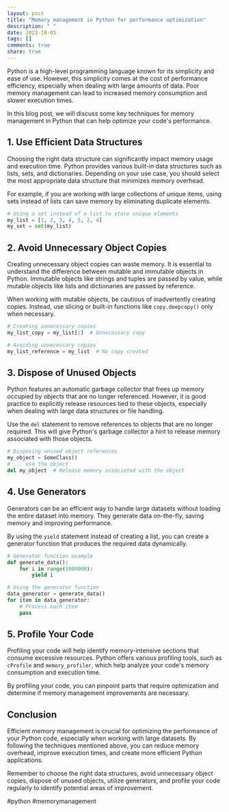 ```yaml
---
layout: post
title: "Memory management in Python for performance optimization"
description: " "
date: 2023-10-05
tags: []
comments: true
share: true
---
```


Python is a high-level programming language known for its simplicity and ease of use. However, this simplicity comes at the cost of performance efficiency, especially when dealing with large amounts of data. Poor memory management can lead to increased memory consumption and slower execution times.

In this blog post, we will discuss some key techniques for memory management in Python that can help optimize your code's performance.

## 1. Use Efficient Data Structures

Choosing the right data structure can significantly impact memory usage and execution time. Python provides various built-in data structures such as lists, sets, and dictionaries. Depending on your use case, you should select the most appropriate data structure that minimizes memory overhead.

For example, if you are working with large collections of unique items, using sets instead of lists can save memory by eliminating duplicate elements.

```python
# Using a set instead of a list to store unique elements
my_list = [1, 2, 3, 4, 5, 2, 4]
my_set = set(my_list)
```

## 2. Avoid Unnecessary Object Copies

Creating unnecessary object copies can waste memory. It is essential to understand the difference between mutable and immutable objects in Python. Immutable objects like strings and tuples are passed by value, while mutable objects like lists and dictionaries are passed by reference.

When working with mutable objects, be cautious of inadvertently creating copies. Instead, use slicing or built-in functions like `copy.deepcopy()` only when necessary.

```python
# Creating unnecessary copies
my_list_copy = my_list[:]  # Unnecessary copy

# Avoiding unnecessary copies
my_list_reference = my_list  # No copy created
```

## 3. Dispose of Unused Objects

Python features an automatic garbage collector that frees up memory occupied by objects that are no longer referenced. However, it is good practice to explicitly release resources tied to these objects, especially when dealing with large data structures or file handling.

Use the `del` statement to remove references to objects that are no longer required. This will give Python's garbage collector a hint to release memory associated with those objects.

```python
# Disposing unused object references
my_object = SomeClass()
# ... use the object
del my_object  # Release memory associated with the object
```

## 4. Use Generators

Generators can be an efficient way to handle large datasets without loading the entire dataset into memory. They generate data on-the-fly, saving memory and improving performance.

By using the `yield` statement instead of creating a list, you can create a generator function that produces the required data dynamically.

```python
# Generator function example
def generate_data():
    for i in range(1000000):
        yield i

# Using the generator function
data_generator = generate_data()
for item in data_generator:
    # Process each item
    pass
```

## 5. Profile Your Code

Profiling your code will help identify memory-intensive sections that consume excessive resources. Python offers various profiling tools, such as `cProfile` and `memory_profiler`, which help analyze your code's memory consumption and execution time.

By profiling your code, you can pinpoint parts that require optimization and determine if memory management improvements are necessary.

## Conclusion

Efficient memory management is crucial for optimizing the performance of your Python code, especially when working with large datasets. By following the techniques mentioned above, you can reduce memory overhead, improve execution times, and create more efficient Python applications.

Remember to choose the right data structures, avoid unnecessary object copies, dispose of unused objects, utilize generators, and profile your code regularly to identify potential areas of improvement.

#python #memorymanagement